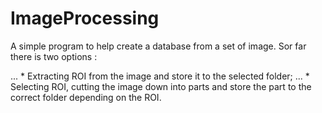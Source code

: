 # ImageProcessing

A simple program to help create a database from a set of image.
Sor far there is two options :

... * Extracting ROI from the image and store it to the selected folder;
... * Selecting ROI, cutting the image down into parts and store the part to the correct folder depending on the ROI.
